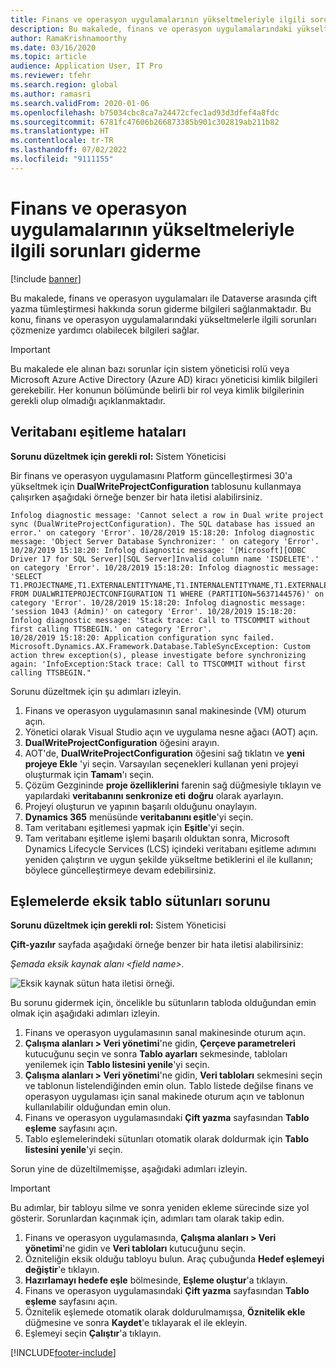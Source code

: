```yaml
---
title: Finans ve operasyon uygulamalarının yükseltmeleriyle ilgili sorunları giderme
description: Bu makalede, finans ve operasyon uygulamalarındaki yükseltmelerle ilgili sorunları çözmenize yardımcı olabilecek sorun giderme bilgileri sağlanmaktadır.
author: RamaKrishnamoorthy
ms.date: 03/16/2020
ms.topic: article
audience: Application User, IT Pro
ms.reviewer: tfehr
ms.search.region: global
ms.author: ramasri
ms.search.validFrom: 2020-01-06
ms.openlocfilehash: b75034cbc8ca7a24472cfec1ad93d3dfef4a8fdc
ms.sourcegitcommit: 6781fc47606b266873385b901c302819ab211b82
ms.translationtype: HT
ms.contentlocale: tr-TR
ms.lasthandoff: 07/02/2022
ms.locfileid: "9111155"
---
```

# <a name="troubleshoot-issues-from-upgrades-of-finance-and-operations-apps"></a>Finans ve operasyon uygulamalarının yükseltmeleriyle ilgili sorunları giderme

[!include [banner](../../includes/banner.md)]





Bu makalede, finans ve operasyon uygulamaları ile Dataverse arasında çift yazma tümleştirmesi hakkında sorun giderme bilgileri sağlanmaktadır. Bu konu, finans ve operasyon uygulamalarındaki yükseltmelerle ilgili sorunları çözmenize yardımcı olabilecek bilgileri sağlar.

> [!IMPORTANT]
> Bu makalede ele alınan bazı sorunlar için sistem yöneticisi rolü veya Microsoft Azure Active Directory (Azure AD) kiracı yöneticisi kimlik bilgileri gerekebilir. Her konunun bölümünde belirli bir rol veya kimlik bilgilerinin gerekli olup olmadığı açıklanmaktadır.

## <a name="database-synchronization-errors"></a>Veritabanı eşitleme hataları

**Sorunu düzeltmek için gerekli rol:** Sistem Yöneticisi

Bir finans ve operasyon uygulamasını Platform güncelleştirmesi 30'a yükseltmek için **DualWriteProjectConfiguration** tablosunu kullanmaya çalışırken aşağıdaki örneğe benzer bir hata iletisi alabilirsiniz.

```console
Infolog diagnostic message: 'Cannot select a row in Dual write project sync (DualWriteProjectConfiguration). The SQL database has issued an error.' on category 'Error'. 10/28/2019 15:18:20: Infolog diagnostic message: 'Object Server Database Synchronizer: ' on category 'Error'. 10/28/2019 15:18:20: Infolog diagnostic message: '[Microsoft][ODBC Driver 17 for SQL Server][SQL Server]Invalid column name 'ISDELETE'.' on category 'Error'. 10/28/2019 15:18:20: Infolog diagnostic message: 'SELECT T1.PROJECTNAME,T1.EXTERNALENTITYNAME,T1.INTERNALENTITYNAME,T1.EXTERNALENVIRONMENTURL,T1.STATUS,T1.ENABLEBATCHLOOKUP,T1.PARTITIONMAP,T1.QUERYFILTEREXPRESSION,T1.INTEGRATIONKEY,T1.ISDELETE,T1.ISDEBUGMODE,T1.RECVERSION,T1.PARTITION,T1.RECID FROM DUALWRITEPROJECTCONFIGURATION T1 WHERE (PARTITION=5637144576)' on category 'Error'. 10/28/2019 15:18:20: Infolog diagnostic message: 'session 1043 (Admin)' on category 'Error'. 10/28/2019 15:18:20: Infolog diagnostic message: 'Stack trace: Call to TTSCOMMIT without first calling TTSBEGIN.' on category 'Error'.
10/28/2019 15:18:20: Application configuration sync failed.
Microsoft.Dynamics.AX.Framework.Database.TableSyncException: Custom action threw exception(s), please investigate before synchronizing again: 'InfoException:Stack trace: Call to TTSCOMMIT without first calling TTSBEGIN."
```

Sorunu düzeltmek için şu adımları izleyin.

1. Finans ve operasyon uygulamasının sanal makinesinde (VM) oturum açın.
2. Yönetici olarak Visual Studio açın ve uygulama nesne ağacı (AOT) açın.
3. **DualWriteProjectConfiguration** öğesini arayın.
4. AOT'de, **DualWriteProjectConfiguration** öğesini sağ tıklatın ve **yeni projeye Ekle** 'yi seçin. Varsayılan seçenekleri kullanan yeni projeyi oluşturmak için **Tamam**'ı seçin.
5. Çözüm Gezgininde **proje özelliklerini** farenin sağ düğmesiyle tıklayın ve yapılardaki **veritabanını senkronize eti** **doğru** olarak ayarlayın.
6. Projeyi oluşturun ve yapının başarılı olduğunu onaylayın.
7. **Dynamics 365** menüsünde **veritabanını eşitle**'yi seçin.
8. Tam veritabanı eşitlemesi yapmak için **Eşitle**'yi seçin.
9. Tam veritabanı eşitleme işlemi başarılı olduktan sonra, Microsoft Dynamics Lifecycle Services (LCS) içindeki veritabanı eşitleme adımını yeniden çalıştırın ve uygun şekilde yükseltme betiklerini el ile kullanın; böylece güncelleştirmeye devam edebilirsiniz.

## <a name="missing-table-columns-issue-on-maps"></a>Eşlemelerde eksik tablo sütunları sorunu

**Sorunu düzeltmek için gerekli rol:** Sistem Yöneticisi

**Çift-yazılır** sayfada aşağıdaki örneğe benzer bir hata iletisi alabilirsiniz:

*Şemada eksik kaynak alanı \<field name\>.*

![Eksik kaynak sütun hata iletisi örneği.](media/error_missing_field.png)

Bu sorunu gidermek için, öncelikle bu sütunların tabloda olduğundan emin olmak için aşağıdaki adımları izleyin.

1. Finans ve operasyon uygulamasının sanal makinesinde oturum açın.
2. **Çalışma alanları \> Veri yönetimi**'ne gidin, **Çerçeve parametreleri** kutucuğunu seçin ve sonra **Tablo ayarları** sekmesinde, tabloları yenilemek için **Tablo listesini yenile**'yi seçin.
3. **Çalışma alanları \> Veri yönetimi**'ne gidin, **Veri tabloları** sekmesini seçin ve tablonun listelendiğinden emin olun. Tablo listede değilse finans ve operasyon uygulaması için sanal makinede oturum açın ve tablonun kullanılabilir olduğundan emin olun.
4. Finans ve operasyon uygulamasındaki **Çift yazma** sayfasından **Tablo eşleme** sayfasını açın.
5. Tablo eşlemelerindeki sütunları otomatik olarak doldurmak için **Tablo listesini yenile**'yi seçin.

Sorun yine de düzeltilmemişse, aşağıdaki adımları izleyin.

> [!IMPORTANT]
> Bu adımlar, bir tabloyu silme ve sonra yeniden ekleme sürecinde size yol gösterir. Sorunlardan kaçınmak için, adımları tam olarak takip edin.

1. Finans ve operasyon uygulamasında, **Çalışma alanları \> Veri yönetimi**'ne gidin ve **Veri tabloları** kutucuğunu seçin.
2. Özniteliğin eksik olduğu tabloyu bulun. Araç çubuğunda **Hedef eşlemeyi değiştir**'e tıklayın.
3. **Hazırlamayı hedefe eşle** bölmesinde, **Eşleme oluştur**'a tıklayın.
4. Finans ve operasyon uygulamasındaki **Çift yazma** sayfasından **Tablo eşleme** sayfasını açın.
5. Öznitelik eşlemede otomatik olarak doldurulmamışsa, **Öznitelik ekle** düğmesine ve sonra **Kaydet**'e tıklayarak el ile ekleyin. 
6. Eşlemeyi seçin **Çalıştır**'a tıklayın.


[!INCLUDE[footer-include](../../../../includes/footer-banner.md)]
